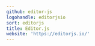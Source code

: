 ```yaml
---
github: editor-js
logohandle: editorjsio
sort: editorjs
title: Editor.js
website: 'https://editorjs.io/'
---
```

